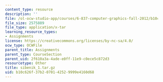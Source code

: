 ```yaml
---
content_type: resource
description: ''
file: /ol-ocw-studio-app/courses/6-837-computer-graphics-fall-2012/b10c626f37b2070142529999e4160d68_sibenik_1.tar.gz
file_size: 2575889
file_type: application/x-tar
learning_resource_types:
- Assignments
license: https://creativecommons.org/licenses/by-nc-sa/4.0/
ocw_type: OCWFile
parent_title: Assignments
parent_type: CourseSection
parent_uid: 2f610a3a-4ade-e0ff-11e9-c0ece5c872d3
resourcetype: Other
title: sibenik_1.tar.gz
uid: b10c626f-37b2-0701-4252-9999e4160d68
---
```

